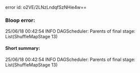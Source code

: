 error id: o2VE/2LNzLndqfSzNHie4w==
### Bloop error:

25/06/18 00:42:54 INFO DAGScheduler: Parents of final stage: List(ShuffleMapStage 13)
#### Short summary: 

25/06/18 00:42:54 INFO DAGScheduler: Parents of final stage: List(ShuffleMapStage 13)